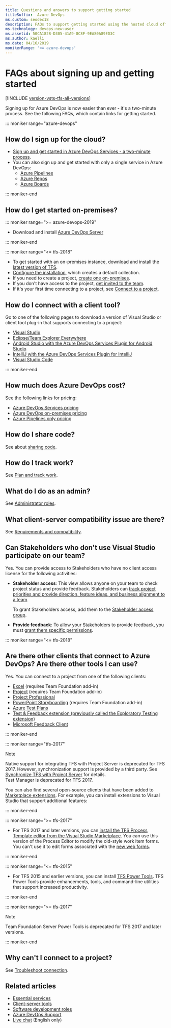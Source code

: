 ```yaml
---
title: Questions and answers to support getting started
titleSuffix:  Azure DevOps
ms.custom: seodec18
description: FAQs to support getting started using the hosted cloud offering and on-premises offering of Azure DevOps
ms.technology: devops-new-user 
ms.assetid: 50CA182B-D305-41A9-8C8F-9EA80A89ED3C
ms.author: kaelli
ms.date: 04/16/2019
monikerRange: '<= azure-devops'
---
```


# FAQs about signing up and getting started

[!INCLUDE [version-vsts-tfs-all-versions](../includes/version-vsts-tfs-all-versions.md)]

Signing up for Azure DevOps is now easier than ever - it's a two-minute process. See the following FAQs, which contain links for getting started.

::: moniker range="azure-devops"

## How do I sign up for the cloud?

- [Sign up and get started in Azure DevOps Services - a two-minute process](../organizations/accounts/create-organization.md).
- You can also sign up and get started with only a single service in Azure DevOps:
  - [Azure Pipelines](../pipelines/get-started/pipelines-sign-up.md)
  - [Azure Repos](../repos/get-started/sign-up-invite-teammates.md)
  - [Azure Boards](../boards/get-started/sign-up-invite-teammates.md)

::: moniker-end

## How do I get started on-premises?

::: moniker range=">= azure-devops-2019"

- Download and install [Azure DevOps Server](https://azure.microsoft.com/services/devops/server/)

::: moniker-end

::: moniker range="<= tfs-2018"

- To get started with an on-premises instance, download and install the [latest version of TFS](https://visualstudio.microsoft.com/downloads/). 
- [Configure the installation](/azure/devops/server/install/get-started), which creates a default  collection.
- If you need to create a project, [create one on-premises](../organizations/projects/create-project.md).
- If you don't have access to the project, [get invited to the team](../organizations/security/add-users-team-project.md).  
- If it's your first time connecting to a project, see [Connect to a project](../organizations/projects/connect-to-projects.md).  

## How do I connect with a client tool?

Go to one of the following pages to download a version of Visual Studio or client tool plug-in that supports connecting to a project:

- [Visual Studio](https://visualstudio.microsoft.com/downloads/) 
- [Eclipse/Team Explorer Everywhere](/previous-versions/azure/devops/java/download-eclipse-plug-in)  
- [Android Studio with the Azure DevOps Services Plugin for Android Studio](/previous-versions/azure/devops/java/download-android-studio-plug-in)
- [IntelliJ with the Azure DevOps Services Plugin for IntelliJ](/previous-versions/azure/devops/java/download-intellij-plug-in)
- [Visual Studio Code](/previous-versions/azure/devops/java/vscode-extension)

::: moniker-end

## How much does Azure DevOps cost?

See the following links for pricing:

- [Azure DevOps Services pricing](https://azure.microsoft.com/pricing/details/devops/azure-devops-services/)
- [Azure DevOps on-premises pricing](https://azure.microsoft.com/pricing/details/devops/on-premises/)
- [Azure Pipelines only pricing](https://azure.microsoft.com/pricing/details/devops/azure-pipelines/)

## How do I share code?

See about [sharing code](roles.md#software-developers).

## How do I track work?

See [Plan and track work](../boards/get-started/plan-track-work.md).

## What do I do as an admin?

See [Administrator roles](roles.md#administrator-roles).

## What client-server compatibility issue are there?

See [Requirements and compatibility](/azure/devops/server/requirements).  

## Can Stakeholders who don't use Visual Studio participate on our team?

Yes. You can provide access to Stakeholders who have no client access license for the following activities:  

- **Stakeholder access**: This view allows anyone on your team to check project status and provide feedback. Stakeholders can [track project priorities and provide direction, feature ideas, and business alignment to a team](../organizations/security/get-started-stakeholder.md).  
  
     To grant Stakeholders access, add them to the [Stakeholder access group](../organizations/security/change-access-levels.md).  
  
- **Provide feedback**: To allow your Stakeholders to provide feedback, you must [grant them specific permissions](../project/feedback/give-permissions-feedback.md).  

::: moniker range="<= tfs-2018"

## Are there other clients that connect to Azure DevOps? Are there other tools I can use?

Yes. You can connect to a project from one of the following clients:

- [Excel](../boards/backlogs/office/bulk-add-modify-work-items-excel.md) (requires Team Foundation add-in)  
- [Project](../boards/backlogs/office/create-your-backlog-tasks-using-project.md)  (requires Team Foundation add-in)  
- [Project Professional](/previous-versions/azure/devops/reference/tfs-ps-sync/synchronize-tfs-project-server)
- [PowerPoint Storyboarding](../boards/backlogs/office/storyboard-your-ideas-using-powerpoint.md) (requires Team Foundation add-in)  
- [Azure Test Plans](/previous-versions/jj635157(v=vs.140))  
- [Test & Feedback extension (previously called the Exploratory Testing extension)](../test/provide-stakeholder-feedback.md)
- [Microsoft Feedback Client](../project/feedback/give-feedback.md)  

::: moniker-end

::: moniker range="tfs-2017"

>[!NOTE]  
>Native support for integrating TFS with Project Server is deprecated for TFS 2017. However, synchronization support is provided by a third party. See [Synchronize TFS with Project Server](/previous-versions/azure/devops/reference/tfs-ps-sync/sync-ps-tfs) for details.  
>Test Manager is deprecated for TFS 2017.

You can also find several open-source clients that have been added to [Marketplace extensions](https://marketplace.visualstudio.com). For example, you can install extensions to Visual Studio that support additional features:

::: moniker-end

::: moniker range=">= tfs-2017"

- For TFS 2017 and later versions, you can [install the TFS Process Template editor from the Visual Studio Marketplace](https://marketplace.visualstudio.com/items?itemName=KarthikBalasubramanianMSFT.TFSProcessTemplateEditor). You can use this version of the Process Editor to modify the old-style work item forms. You can't use it to edit forms associated with the [new web forms](../reference/process/new-work-item-experience.md).

::: moniker-end

::: moniker range="<= tfs-2015"

- For TFS 2015 and earlier versions, you can install [TFS Power Tools](https://marketplace.visualstudio.com/items?itemName=TFSPowerToolsTeam.MicrosoftVisualStudioTeamFoundationServer2015Power). TFS Power Tools provide enhancements, tools, and command-line utilities that support increased productivity.

::: moniker-end

::: moniker range=">= tfs-2017"

> [!NOTE]  
> Team Foundation Server Power Tools is deprecated for TFS 2017 and later versions.

::: moniker-end

## Why can't I connect to a project?

See [Troubleshoot connection](troubleshoot-connection.md).

## Related articles

- [Essential services](services.md)
- [Client-server tools](tools.md)
- [Software development roles](roles.md)
- [Azure DevOps Support](https://developercommunity.visualstudio.com/spaces/21/index.html)
- [Live chat](https://visualstudio.microsoft.com/vs/support/#talktous) (English only)